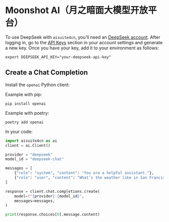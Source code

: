 # Moonshot AI（月之暗面大模型开放平台）

To use DeepSeek with `aisuite4cn`, you’ll need an [DeepSeek account](https://platform.deepseek.com/). 
After logging in, go to the [API Keys](https://platform.deepseek.com/api_keys) section in your account settings and generate a new key. 
Once you have your key, add it to your environment as follows:

```shell
export DEEPSEEK_API_KEY="your-deepseek-api-key"
```

## Create a Chat Completion

Install the `openai` Python client:

Example with pip:
```shell
pip install openai
```

Example with poetry:
```shell
poetry add openai
```

In your code:
```python
import aisuite4cn as ai
client = ai.Client()

provider = "deepseek"
model_id = "deepseek-chat" 

messages = [
    {"role": "system", "content": "You are a helpful assistant."},
    {"role": "user", "content": "What’s the weather like in San Francisco?"},
]

response = client.chat.completions.create(
    model=f"{provider}:{model_id}",
    messages=messages,
)

print(response.choices[0].message.content)
```
